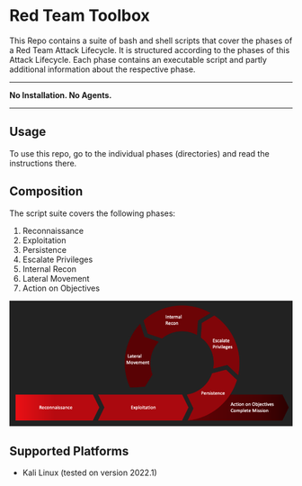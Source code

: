 # Red Team Toolbox

This Repo contains a suite of bash and shell scripts that cover the phases of a Red Team Attack Lifecycle. It is structured according to the phases of this Attack Lifecycle. Each phase contains an executable script and partly additional information about the respective phase.

---
**No Installation. No Agents.** 

---

## Usage

To use this repo, go to the individual phases (directories) and read the instructions there.

## Composition

The script suite covers the following phases:

1. Reconnaissance
1. Exploitation
1. Persistence
1. Escalate Privileges
1. Internal Recon
1. Lateral Movement
1. Action on Objectives

![Attack Lifecycle](images/lifecycle-gray.png)

## Supported Platforms

- Kali Linux (tested on version 2022.1)
